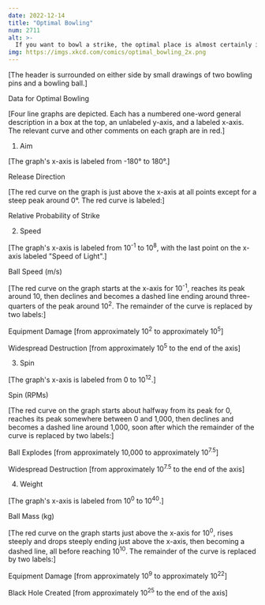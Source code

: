 ```yaml
---
date: 2022-12-14
title: "Optimal Bowling"
num: 2711
alt: >-
  If you want to bowl a strike, the optimal place is almost certainly inside a bowling alley, although with a little luck any establishment uphill from one could also work.
img: https://imgs.xkcd.com/comics/optimal_bowling_2x.png
---
```

[The header is surrounded on either side by small drawings of two bowling pins and a bowling ball.]

Data for Optimal Bowling

[Four line graphs are depicted. Each has a numbered one-word general description in a box at the top, an unlabeled y-axis, and a labeled x-axis. The relevant curve and other comments on each graph are in red.]

1. Aim

[The graph's x-axis is labeled from -180° to 180°.]

Release Direction

[The red curve on the graph is just above the x-axis at all points except for a steep peak around 0°. The red curve is labeled:]

Relative Probability of Strike

2. Speed

[The graph's x-axis is labeled from 10<sup>-1</sup> to 10<sup>8</sup>, with the last point on the x-axis labeled "Speed of Light".]

Ball Speed (m/s)

[The red curve on the graph starts at the x-axis for 10<sup>-1</sup>, reaches its peak around 10, then declines and becomes a dashed line ending around three-quarters of the peak around 10<sup>2</sup>. The remainder of the curve is replaced by two labels:]

Equipment Damage [from approximately 10<sup>2</sup> to approximately 10<sup>5</sup>]

Widespread Destruction [from approximately 10<sup>5</sup> to the end of the axis]

3. Spin

[The graph's x-axis is labeled from 0 to 10<sup>12</sup>.]

Spin (RPMs)

[The red curve on the graph starts about halfway from its peak for 0, reaches its peak somewhere between 0 and 1,000, then declines and becomes a dashed line around 1,000, soon after which the remainder of the curve is replaced by two labels:]

Ball Explodes [from approximately 10,000 to approximately 10<sup>7.5</sup>]

Widespread Destruction [from approximately 10<sup>7.5</sup> to the end of the axis]

4. Weight

[The graph's x-axis is labeled from 10<sup>0</sup> to 10<sup>40</sup>.]

Ball Mass (kg)

[The red curve on the graph starts just above the x-axis for 10<sup>0</sup>, rises steeply and drops steeply ending just above the x-axis, then becoming a dashed line, all before reaching 10<sup>10</sup>. The remainder of the curve is replaced by two labels:]

Equipment Damage [from approximately 10<sup>9</sup> to approximately 10<sup>22</sup>]

Black Hole Created  [from approximately 10<sup>25</sup> to the end of the axis]